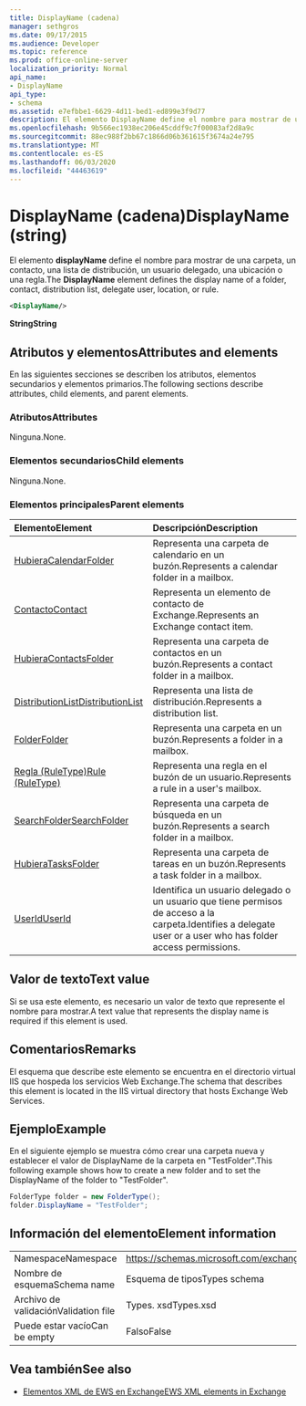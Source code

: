 ```yaml
---
title: DisplayName (cadena)
manager: sethgros
ms.date: 09/17/2015
ms.audience: Developer
ms.topic: reference
ms.prod: office-online-server
localization_priority: Normal
api_name:
- DisplayName
api_type:
- schema
ms.assetid: e7efbbe1-6629-4d11-bed1-ed899e3f9d77
description: El elemento DisplayName define el nombre para mostrar de una carpeta, un contacto, una lista de distribución, un usuario delegado, una ubicación o una regla.
ms.openlocfilehash: 9b566ec1938ec206e45cddf9c7f00083af2d8a9c
ms.sourcegitcommit: 88ec988f2bb67c1866d06b361615f3674a24e795
ms.translationtype: MT
ms.contentlocale: es-ES
ms.lasthandoff: 06/03/2020
ms.locfileid: "44463619"
---
```

# <a name="displayname-string"></a><span data-ttu-id="8e819-103">DisplayName (cadena)</span><span class="sxs-lookup"><span data-stu-id="8e819-103">DisplayName (string)</span></span>

<span data-ttu-id="8e819-104">El elemento **displayName** define el nombre para mostrar de una carpeta, un contacto, una lista de distribución, un usuario delegado, una ubicación o una regla.</span><span class="sxs-lookup"><span data-stu-id="8e819-104">The **DisplayName** element defines the display name of a folder, contact, distribution list, delegate user, location, or rule.</span></span> 
  
```XML
<DisplayName/>
```

 <span data-ttu-id="8e819-105">**String**</span><span class="sxs-lookup"><span data-stu-id="8e819-105">**String**</span></span>
## <a name="attributes-and-elements"></a><span data-ttu-id="8e819-106">Atributos y elementos</span><span class="sxs-lookup"><span data-stu-id="8e819-106">Attributes and elements</span></span>

<span data-ttu-id="8e819-107">En las siguientes secciones se describen los atributos, elementos secundarios y elementos primarios.</span><span class="sxs-lookup"><span data-stu-id="8e819-107">The following sections describe attributes, child elements, and parent elements.</span></span>
  
### <a name="attributes"></a><span data-ttu-id="8e819-108">Atributos</span><span class="sxs-lookup"><span data-stu-id="8e819-108">Attributes</span></span>

<span data-ttu-id="8e819-109">Ninguna.</span><span class="sxs-lookup"><span data-stu-id="8e819-109">None.</span></span>
  
### <a name="child-elements"></a><span data-ttu-id="8e819-110">Elementos secundarios</span><span class="sxs-lookup"><span data-stu-id="8e819-110">Child elements</span></span>

<span data-ttu-id="8e819-111">Ninguna.</span><span class="sxs-lookup"><span data-stu-id="8e819-111">None.</span></span>
  
### <a name="parent-elements"></a><span data-ttu-id="8e819-112">Elementos principales</span><span class="sxs-lookup"><span data-stu-id="8e819-112">Parent elements</span></span>

|<span data-ttu-id="8e819-113">**Elemento**</span><span class="sxs-lookup"><span data-stu-id="8e819-113">**Element**</span></span>|<span data-ttu-id="8e819-114">**Descripción**</span><span class="sxs-lookup"><span data-stu-id="8e819-114">**Description**</span></span>|
|:-----|:-----|
|[<span data-ttu-id="8e819-115">Hubiera</span><span class="sxs-lookup"><span data-stu-id="8e819-115">CalendarFolder</span></span>](calendarfolder.md) <br/> |<span data-ttu-id="8e819-116">Representa una carpeta de calendario en un buzón.</span><span class="sxs-lookup"><span data-stu-id="8e819-116">Represents a calendar folder in a mailbox.</span></span>  <br/> |
|[<span data-ttu-id="8e819-117">Contacto</span><span class="sxs-lookup"><span data-stu-id="8e819-117">Contact</span></span>](contact.md) <br/> |<span data-ttu-id="8e819-118">Representa un elemento de contacto de Exchange.</span><span class="sxs-lookup"><span data-stu-id="8e819-118">Represents an Exchange contact item.</span></span>  <br/> |
|[<span data-ttu-id="8e819-119">Hubiera</span><span class="sxs-lookup"><span data-stu-id="8e819-119">ContactsFolder</span></span>](contactsfolder.md) <br/> |<span data-ttu-id="8e819-120">Representa una carpeta de contactos en un buzón.</span><span class="sxs-lookup"><span data-stu-id="8e819-120">Represents a contact folder in a mailbox.</span></span>  <br/> |
|[<span data-ttu-id="8e819-121">DistributionList</span><span class="sxs-lookup"><span data-stu-id="8e819-121">DistributionList</span></span>](distributionlist.md) <br/> |<span data-ttu-id="8e819-122">Representa una lista de distribución.</span><span class="sxs-lookup"><span data-stu-id="8e819-122">Represents a distribution list.</span></span>  <br/> |
|[<span data-ttu-id="8e819-123">Folder</span><span class="sxs-lookup"><span data-stu-id="8e819-123">Folder</span></span>](folder.md) <br/> |<span data-ttu-id="8e819-124">Representa una carpeta en un buzón.</span><span class="sxs-lookup"><span data-stu-id="8e819-124">Represents a folder in a mailbox.</span></span>  <br/> |
|[<span data-ttu-id="8e819-125">Regla (RuleType)</span><span class="sxs-lookup"><span data-stu-id="8e819-125">Rule (RuleType)</span></span>](rule-ruletype.md) <br/> |<span data-ttu-id="8e819-126">Representa una regla en el buzón de un usuario.</span><span class="sxs-lookup"><span data-stu-id="8e819-126">Represents a rule in a user's mailbox.</span></span>  <br/> |
|[<span data-ttu-id="8e819-127">SearchFolder</span><span class="sxs-lookup"><span data-stu-id="8e819-127">SearchFolder</span></span>](searchfolder.md) <br/> |<span data-ttu-id="8e819-128">Representa una carpeta de búsqueda en un buzón.</span><span class="sxs-lookup"><span data-stu-id="8e819-128">Represents a search folder in a mailbox.</span></span>  <br/> |
|[<span data-ttu-id="8e819-129">Hubiera</span><span class="sxs-lookup"><span data-stu-id="8e819-129">TasksFolder</span></span>](tasksfolder.md) <br/> |<span data-ttu-id="8e819-130">Representa una carpeta de tareas en un buzón.</span><span class="sxs-lookup"><span data-stu-id="8e819-130">Represents a task folder in a mailbox.</span></span>  <br/> |
|[<span data-ttu-id="8e819-131">UserId</span><span class="sxs-lookup"><span data-stu-id="8e819-131">UserId</span></span>](userid.md) <br/> |<span data-ttu-id="8e819-132">Identifica un usuario delegado o un usuario que tiene permisos de acceso a la carpeta.</span><span class="sxs-lookup"><span data-stu-id="8e819-132">Identifies a delegate user or a user who has folder access permissions.</span></span>  <br/> |
   
## <a name="text-value"></a><span data-ttu-id="8e819-133">Valor de texto</span><span class="sxs-lookup"><span data-stu-id="8e819-133">Text value</span></span>

<span data-ttu-id="8e819-134">Si se usa este elemento, es necesario un valor de texto que represente el nombre para mostrar.</span><span class="sxs-lookup"><span data-stu-id="8e819-134">A text value that represents the display name is required if this element is used.</span></span>
  
## <a name="remarks"></a><span data-ttu-id="8e819-135">Comentarios</span><span class="sxs-lookup"><span data-stu-id="8e819-135">Remarks</span></span>

<span data-ttu-id="8e819-136">El esquema que describe este elemento se encuentra en el directorio virtual IIS que hospeda los servicios Web Exchange.</span><span class="sxs-lookup"><span data-stu-id="8e819-136">The schema that describes this element is located in the IIS virtual directory that hosts Exchange Web Services.</span></span>
  
## <a name="example"></a><span data-ttu-id="8e819-137">Ejemplo</span><span class="sxs-lookup"><span data-stu-id="8e819-137">Example</span></span>

<span data-ttu-id="8e819-138">En el siguiente ejemplo se muestra cómo crear una carpeta nueva y establecer el valor de DisplayName de la carpeta en "TestFolder".</span><span class="sxs-lookup"><span data-stu-id="8e819-138">This following example shows how to create a new folder and to set the DisplayName of the folder to "TestFolder".</span></span>
  
```cs
FolderType folder = new FolderType();
folder.DisplayName = "TestFolder";
```

## <a name="element-information"></a><span data-ttu-id="8e819-139">Información del elemento</span><span class="sxs-lookup"><span data-stu-id="8e819-139">Element information</span></span>

|||
|:-----|:-----|
|<span data-ttu-id="8e819-140">Namespace</span><span class="sxs-lookup"><span data-stu-id="8e819-140">Namespace</span></span>  <br/> |https://schemas.microsoft.com/exchange/services/2006/types  <br/> |
|<span data-ttu-id="8e819-141">Nombre de esquema</span><span class="sxs-lookup"><span data-stu-id="8e819-141">Schema name</span></span>  <br/> |<span data-ttu-id="8e819-142">Esquema de tipos</span><span class="sxs-lookup"><span data-stu-id="8e819-142">Types schema</span></span>  <br/> |
|<span data-ttu-id="8e819-143">Archivo de validación</span><span class="sxs-lookup"><span data-stu-id="8e819-143">Validation file</span></span>  <br/> |<span data-ttu-id="8e819-144">Types. xsd</span><span class="sxs-lookup"><span data-stu-id="8e819-144">Types.xsd</span></span>  <br/> |
|<span data-ttu-id="8e819-145">Puede estar vacío</span><span class="sxs-lookup"><span data-stu-id="8e819-145">Can be empty</span></span>  <br/> |<span data-ttu-id="8e819-146">Falso</span><span class="sxs-lookup"><span data-stu-id="8e819-146">False</span></span>  <br/> |
   
## <a name="see-also"></a><span data-ttu-id="8e819-147">Vea también</span><span class="sxs-lookup"><span data-stu-id="8e819-147">See also</span></span>

- [<span data-ttu-id="8e819-148">Elementos XML de EWS en Exchange</span><span class="sxs-lookup"><span data-stu-id="8e819-148">EWS XML elements in Exchange</span></span>](ews-xml-elements-in-exchange.md)

